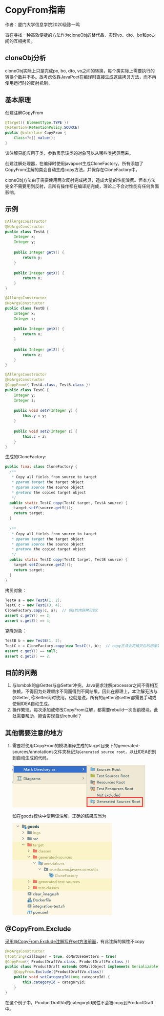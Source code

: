 # CopyFrom指南

作者：厦门大学信息学院2020级陈一鸣 

旨在寻找一种高效便捷的方法作为cloneObj的替代品，实现vo、dto、bo和po之间的互相拷贝。

## cloneObj分析

cloneObj实际上只是完成po, bo, dto, vo之间的转换，每个类实际上需要执行的转换个数并不多。故考虑依靠JavaPoet在编译时直接生成这些拷贝方法，而不再使用运行时的反射机制。

## 基本原理

创建注解CopyFrom

```java
@Target({ ElementType.TYPE })
@Retention(RetentionPolicy.SOURCE)
public @interface CopyFrom {
    Class<?>[] value();
}
```

该注解只能应用于类，参数表示该类的对象可以从哪些类拷贝而来。

创建注解处理器，在编译时使用javapoet生成CloneFactory。所有添加了CopyFrom注解的类会自动生成copy方法，并保存在CloneFactory中。

cloneObj方法由于需要使用两次反射完成拷贝，造成大量的性能浪费。但本方法完全不需要用到反射，且所有操作都在编译期完成，理论上不会对性能有任何负面影响。

## 示例

```java
@AllArgsConstructor
@NoArgsConstructor
public class TestA {
    Integer x;
    Integer y;

    public Integer getY() {
        return y;
    }

    public Integer getX() {
        return x;
    }
}
```

```java
@AllArgsConstructor
@NoArgsConstructor
public class TestB {
    Integer x;
    Integer z;

    public Integer getX() {
        return x;
    }

    public Integer getZ() {
        return z;
    }
}
```

```java
@AllArgsConstructor
@NoArgsConstructor
@CopyFrom({ TestA.class, TestB.class })
public class TestC {
    Integer y;
    Integer z;

    public void setY(Integer y) {
        this.y = y;
    }

    public void setZ(Integer z) {
        this.z = z;
    }
}
```

生成的CloneFactory:

```java
public final class CloneFactory {
  /**
   * Copy all fields from source to target
   * @param target the target object
   * @param source the source object
   * @return the copied target object
   */
  public static TestC copy(TestC target, TestA source) {
    target.setY(source.getY());
    return target;
  }

  /**
   * Copy all fields from source to target
   * @param target the target object
   * @param source the source object
   * @return the copied target object
   */
  public static TestC copy(TestC target, TestB source) {
    target.setZ(source.getZ());
    return target;
  }
}
```

拷贝对象：

```java
TestA a = new TestA(1, 2);
TestC c = new TestC(3, 4);
CloneFactory.copy(c, a);  // 将a的内容拷贝到c
assert c.getY() == 2;
assert c.getZ() == 4;
```

克隆对象：
```java
TestB b = new TestB(1, 2);
TestC c = CloneFactory.copy(new TestC(), b);  // copy方法会将拷贝后的结果返回
assert c.getY() == null;
assert c.getZ() == 2;
```

## 目前的问题

1. 与lombok的@Getter与@Setter冲突。Java要求注解processor之间不得相互依赖，不得因为处理顺序不同而得到不同结果。因此在原理上，本注解无法与@Getter, @Setter同时使用。也就是说，所有的getter和setter都需要手动或使用IDEA自动生成。
2. 操作繁琐。每次添加或修改CopyFrom注解，都需要rebuild一次当前模块。此处需要帮助，能否实现自动rebuild？

## 其他需要注意的地方

1. 需要将使用CopyFrom的模块编译生成的target目录下的generated-sources/annotations文件夹标记为`Generated source root`，以让IDEA识别到自动生成的代码。

   ![image](image1.png)

   如在goods模块中使用该注解，正确的结果应当为

   ![image](image2.png)
## @CopyFrom.Exclude
采用@CopyFrom.Exclude注解写在set方法前面，有此注解的属性不copy
```java
@NoArgsConstructor
@ToString(callSuper = true, doNotUseGetters = true)
@CopyFrom({ ProductDraftVo.class, ProductDraftPo.class })
public class ProductDraft extends OOMallObject implements Serializable {
    @CopyFrom.Exclude({ProductDraftVo.class})
    public void setCategoryId(Long categoryId) {
        this.categoryId = categoryId;
    }
}
```
在这个例子中，ProductDraftVo的categoryId属性不会被copy到ProductDraft中。